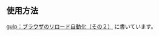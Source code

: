 ## 使用方法

[gulp：ブラウザのリロード自動化（その２）](http://web-develop.hatenablog.jp/entry/2016/01/05/161943) に書いています。
